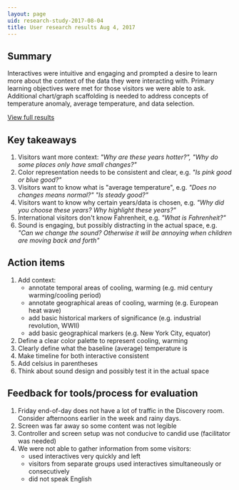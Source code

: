```yaml
---
layout: page
uid: research-study-2017-08-04
title: User research results Aug 4, 2017
---
```


## Summary

Interactives were intuitive and engaging and prompted a desire to learn more about the context of the data they were interacting with. Primary learning objectives were met for those visitors we were able to ask. Additional chart/graph scaffolding is needed to address concepts of temperature anomaly, average temperature, and data selection.

[View full results](../../assets/studies/2017-08-04/results.pdf)

## Key takeaways

1. Visitors want more context: _"Why are these years hotter?", "Why do some places only have small changes?"_
1. Color representation needs to be consistent and clear, e.g. _"Is pink good or blue good?"_
1. Visitors want to know what is "average temperature", e.g. _"Does no changes means normal?" "Is steady good?"_
1. Visitors want to know why certain years/data is chosen, e.g. _"Why did you choose these years? Why highlight these years?"_
1. International visitors don't know Fahrenheit, e.g. _"What is Fahrenheit?"_
1. Sound is engaging, but possibly distracting in the actual space, e.g. _"Can we change the sound? Otherwise it will be annoying when children are moving back and forth"_

## Action items

1. Add context:
	- annotate temporal areas of cooling, warming (e.g. mid century warming/cooling period)
	- annotate geographical areas of cooling, warming (e.g. European heat wave)
	- add basic historical markers of significance (e.g. industrial revolution, WWII)
	- add basic geographical markers (e.g. New York City, equator)
1. Define a clear color palette to represent cooling, warming
1. Clearly define what the baseline (average) temperature is
1. Make timeline for both interactive consistent
1. Add celsius in parentheses
1. Think about sound design and possibly test it in the actual space

## Feedback for tools/process for evaluation

1. Friday end-of-day does not have a lot of traffic in the Discovery room. Consider afternoons earlier in the week and rainy days.
1. Screen was far away so some content was not legible
1. Controller and screen setup was not conducive to candid use (facilitator was needed)
1. We were not able to gather information from some visitors:
   - used interactives very quickly and left
   - visitors from separate groups used interactives simultaneously or consecutively
   - did not speak English
